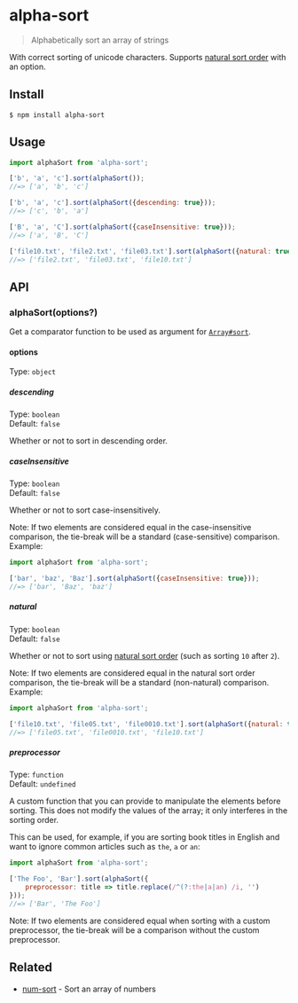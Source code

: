 # alpha-sort

> Alphabetically sort an array of strings

With correct sorting of unicode characters. Supports [natural sort order](https://en.wikipedia.org/wiki/Natural_sort_order) with an option.

## Install

```
$ npm install alpha-sort
```

## Usage

```js
import alphaSort from 'alpha-sort';

['b', 'a', 'c'].sort(alphaSort());
//=> ['a', 'b', 'c']

['b', 'a', 'c'].sort(alphaSort({descending: true}));
//=> ['c', 'b', 'a']

['B', 'a', 'C'].sort(alphaSort({caseInsensitive: true}));
//=> ['a', 'B', 'C']

['file10.txt', 'file2.txt', 'file03.txt'].sort(alphaSort({natural: true}));
//=> ['file2.txt', 'file03.txt', 'file10.txt']
```

## API

### alphaSort(options?)

Get a comparator function to be used as argument for [`Array#sort`](https://developer.mozilla.org/en-US/docs/Web/JavaScript/Reference/Global_Objects/Array/sort).

#### options

Type: `object`

##### descending

Type: `boolean`\
Default: `false`

Whether or not to sort in descending order.

##### caseInsensitive

Type: `boolean`\
Default: `false`

Whether or not to sort case-insensitively.

Note: If two elements are considered equal in the case-insensitive comparison, the tie-break will be a standard (case-sensitive) comparison. Example:

```js
import alphaSort from 'alpha-sort';

['bar', 'baz', 'Baz'].sort(alphaSort({caseInsensitive: true}));
//=> ['bar', 'Baz', 'baz']
```

##### natural

Type: `boolean`\
Default: `false`

Whether or not to sort using [natural sort order](https://en.wikipedia.org/wiki/Natural_sort_order) (such as sorting `10` after `2`).

Note: If two elements are considered equal in the natural sort order comparison, the tie-break will be a standard (non-natural) comparison. Example:

```js
import alphaSort from 'alpha-sort';

['file10.txt', 'file05.txt', 'file0010.txt'].sort(alphaSort({natural: true}));
//=> ['file05.txt', 'file0010.txt', 'file10.txt']
```

##### preprocessor

Type: `function`\
Default: `undefined`

A custom function that you can provide to manipulate the elements before sorting. This does not modify the values of the array; it only interferes in the sorting order.

This can be used, for example, if you are sorting book titles in English and want to ignore common articles such as `the`, `a` or `an`:

```js
import alphaSort from 'alpha-sort';

['The Foo', 'Bar'].sort(alphaSort({
	preprocessor: title => title.replace(/^(?:the|a|an) /i, '')
}));
//=> ['Bar', 'The Foo']
```

Note: If two elements are considered equal when sorting with a custom preprocessor, the tie-break will be a comparison without the custom preprocessor.

## Related

- [num-sort](https://github.com/sindresorhus/num-sort) - Sort an array of numbers
